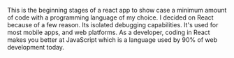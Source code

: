 This is the beginning stages of a react app to show case a minimum amount of code with a programming language of my choice.
I decided on React because of a few reason. Its isolated debugging capabilities. It's used for most mobile apps, and web platforms. As a developer, coding in React makes you better at JavaScript which is a language used by 90% of web development today.
